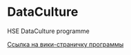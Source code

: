 # DataCulture
HSE DataCulture programme 

[Ссылка на вики-страничку программы](http://wiki.cs.hse.ru/%D0%92%D0%B2%D0%B5%D0%B4%D0%B5%D0%BD%D0%B8%D0%B5_%D0%B2_Data_Science)